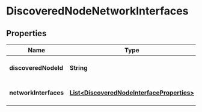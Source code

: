 # DiscoveredNodeNetworkInterfaces

## Properties
Name | Type | Description | Notes
------------ | ------------- | ------------- | -------------
**discoveredNodeId** | **String** | Id of the discovered node | 
**networkInterfaces** | [**List&lt;DiscoveredNodeInterfaceProperties&gt;**](DiscoveredNodeInterfaceProperties.md) | Network interfaces of the node |  [optional]
